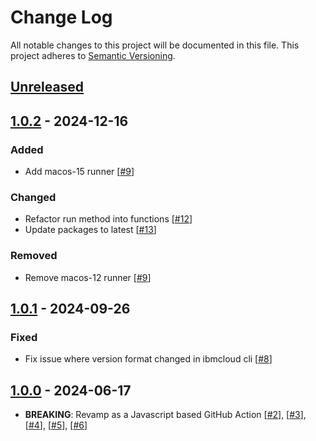 # Change Log
All notable changes to this project will be documented in this file.
This project adheres to [Semantic Versioning](http://semver.org/).

## [Unreleased]

## [1.0.2] - 2024-12-16
### Added
* Add macos-15 runner [[#9](https://github.com/IBM/actions-ibmcloud-cli/pull/9)]

### Changed
* Refactor run method into functions [[#12](https://github.com/IBM/actions-ibmcloud-cli/pull/12)]
* Update packages to latest [[#13](https://github.com/IBM/actions-ibmcloud-cli/pull/13)]

### Removed
* Remove macos-12 runner [[#9](https://github.com/IBM/actions-ibmcloud-cli/pull/9)]

## [1.0.1] - 2024-09-26
### Fixed
* Fix issue where version format changed in ibmcloud cli [[#8](https://github.com/IBM/actions-ibmcloud-cli/pull/8)]

## [1.0.0] - 2024-06-17
* **BREAKING**: Revamp as a Javascript based GitHub Action [[#2](https://github.com/IBM/actions-ibmcloud-cli/pull/2)], [[#3](https://github.com/IBM/actions-ibmcloud-cli/pull/3)], [[#4](https://github.com/IBM/actions-ibmcloud-cli/pull/4)], [[#5](https://github.com/IBM/actions-ibmcloud-cli/pull/5)], [[#6](https://github.com/IBM/actions-ibmcloud-cli/pull/6)]

[Unreleased]: https://github.com/IBM/actions-ibmcloud-cli/compare/v1.0.2...HEAD
[1.0.2]: https://github.com/IBM/actions-ibmcloud-cli/compare/v1.0.1...v1.0.2
[1.0.1]: https://github.com/IBM/actions-ibmcloud-cli/compare/v1.0.0...v1.0.1
[1.0.0]: https://github.com/IBM/actions-ibmcloud-cli/compare/v0.0.8...v1.0.0
